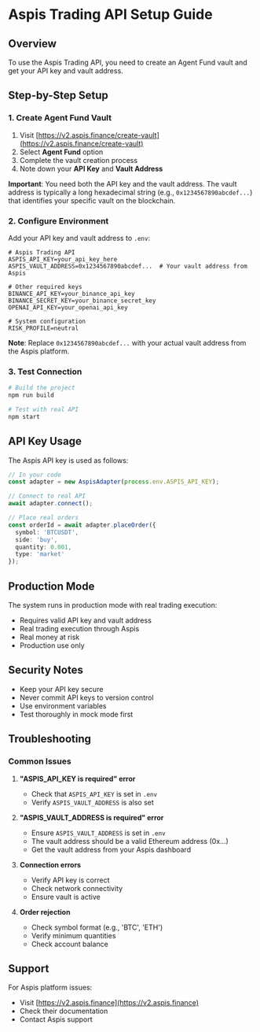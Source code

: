 # Aspis Trading API Setup Guide

## Overview

To use the Aspis Trading API, you need to create an Agent Fund vault and get your API key and vault address.

## Step-by-Step Setup

### 1. Create Agent Fund Vault

1. Visit [https://v2.aspis.finance/create-vault](https://v2.aspis.finance/create-vault)
2. Select **Agent Fund** option
3. Complete the vault creation process
4. Note down your **API Key** and **Vault Address**

**Important**: You need both the API key and the vault address. The vault address is typically a long hexadecimal string (e.g., `0x1234567890abcdef...`) that identifies your specific vault on the blockchain.

### 2. Configure Environment

Add your API key and vault address to `.env`:

```env
# Aspis Trading API
ASPIS_API_KEY=your_api_key_here
ASPIS_VAULT_ADDRESS=0x1234567890abcdef...  # Your vault address from Aspis

# Other required keys
BINANCE_API_KEY=your_binance_api_key
BINANCE_SECRET_KEY=your_binance_secret_key
OPENAI_API_KEY=your_openai_api_key

# System configuration
RISK_PROFILE=neutral
```

**Note**: Replace `0x1234567890abcdef...` with your actual vault address from the Aspis platform.

### 3. Test Connection

```bash
# Build the project
npm run build

# Test with real API
npm start
```

## API Key Usage

The Aspis API key is used as follows:

```typescript
// In your code
const adapter = new AspisAdapter(process.env.ASPIS_API_KEY);

// Connect to real API
await adapter.connect();

// Place real orders
const orderId = await adapter.placeOrder({
  symbol: 'BTCUSDT',
  side: 'buy',
  quantity: 0.001,
  type: 'market'
});
```

## Production Mode

The system runs in production mode with real trading execution:
- Requires valid API key and vault address
- Real trading execution through Aspis
- Real money at risk
- Production use only

## Security Notes

- Keep your API key secure
- Never commit API keys to version control
- Use environment variables
- Test thoroughly in mock mode first

## Troubleshooting

### Common Issues

1. **"ASPIS_API_KEY is required" error**
   - Check that `ASPIS_API_KEY` is set in `.env`
   - Verify `ASPIS_VAULT_ADDRESS` is also set

2. **"ASPIS_VAULT_ADDRESS is required" error**
   - Ensure `ASPIS_VAULT_ADDRESS` is set in `.env`
   - The vault address should be a valid Ethereum address (0x...)
   - Get the vault address from your Aspis dashboard

2. **Connection errors**
   - Verify API key is correct
   - Check network connectivity
   - Ensure vault is active

3. **Order rejection**
   - Check symbol format (e.g., 'BTC', 'ETH')
   - Verify minimum quantities
   - Check account balance

## Support

For Aspis platform issues:
- Visit [https://v2.aspis.finance](https://v2.aspis.finance)
- Check their documentation
- Contact Aspis support
